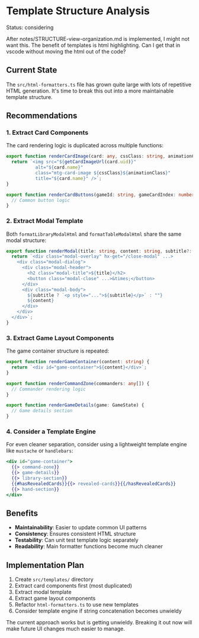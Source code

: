 # Template Structure Analysis

Status: considering

After notes/STRUCTURE-view-organization.md is implemented, I might not want this.
The benefit of templates is html highlighting. Can I get that in vscode without moving the html out of the code?

## Current State

The `src/html-formatters.ts` file has grown quite large with lots of repetitive HTML generation. It's time to break this out into a more maintainable template structure.

## Recommendations

### 1. Extract Card Components

The card rendering logic is duplicated across multiple functions:

```typescript
export function renderCardImage(card: any, cssClass: string, animationClass = "") {
  return `<img src="${getCardImageUrl(card.uid)}" 
           alt="${card.name}" 
           class="mtg-card-image ${cssClass}${animationClass}" 
           title="${card.name}" />`;
}

export function renderCardButtons(gameId: string, gameCardIndex: number, buttonType: "hand" | "revealed") {
  // Common button logic
}
```

### 2. Extract Modal Template

Both `formatLibraryModalHtml` and `formatTableModalHtml` share the same modal structure:

```typescript
export function renderModal(title: string, content: string, subtitle?: string) {
  return `<div class="modal-overlay" hx-get="/close-modal" ...>
    <div class="modal-dialog">
      <div class="modal-header">
        <h2 class="modal-title">${title}</h2>
        <button class="modal-close" ...>&times;</button>
      </div>
      <div class="modal-body">
        ${subtitle ? `<p style="...">${subtitle}</p>` : ""}
        ${content}
      </div>
    </div>
  </div>`;
}
```

### 3. Extract Game Layout Components

The game container structure is repeated:

```typescript
export function renderGameContainer(content: string) {
  return `<div id="game-container">${content}</div>`;
}

export function renderCommandZone(commanders: any[]) {
  // Commander rendering logic
}

export function renderGameDetails(game: GameState) {
  // Game details section
}
```

### 4. Consider a Template Engine

For even cleaner separation, consider using a lightweight template engine like `mustache` or `handlebars`:

```mustache
<div id="game-container">
  {{> command-zone}}
  {{> game-details}}
  {{> library-section}}
  {{#hasRevealedCards}}{{> revealed-cards}}{{/hasRevealedCards}}
  {{> hand-section}}
</div>
```

## Benefits

- **Maintainability**: Easier to update common UI patterns
- **Consistency**: Ensures consistent HTML structure
- **Testability**: Can unit test template logic separately
- **Readability**: Main formatter functions become much cleaner

## Implementation Plan

1. Create `src/templates/` directory
2. Extract card components first (most duplicated)
3. Extract modal template
4. Extract game layout components
5. Refactor `html-formatters.ts` to use new templates
6. Consider template engine if string concatenation becomes unwieldy

The current approach works but is getting unwieldy. Breaking it out now will make future UI changes much easier to manage.
